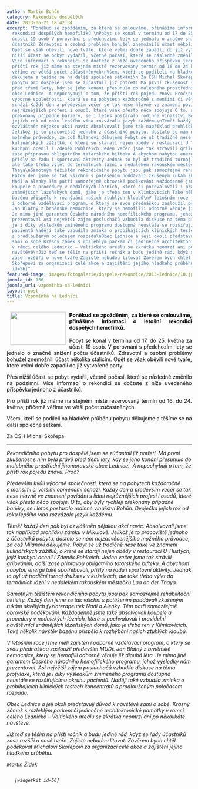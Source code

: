 ```yaml
---
author: Martin Bohůn
category: Rekondice dospělých
date: 2013-06-21 18:42:34
excerpt: "Poněkud se zpožděním, za které se omlouváme, přinášíme informaci o letošní
  rekondici dospělých hemofiliků \nPobyt se konal v termínu od 17 do 25 května za
  účasti 19 osob V porovnání s předchozími lety se jednalo o značné snížení počtu
  účastníků Zdravotní a osobní problémy bohužel znemožnili účast několika stálicím
  Opět se však oběvili nové tváře, které velmi dobře zapadli do již vytvořené party\nPřes
  nižší účast se pobyt vydařil, včetně počasí, které se následně změnilo na podzimní
  Více informací o rekondici se dočtete z níže uvedeného příspěvku jednoho z účastníků\nPro
  příští rok již máme na stejném místě rezervovaný termín od 16 do 24 května, přičemž
  věříme ve větší počet zúčastněných\nVšem, kteří se podíleli na hladkém průběhu pobytu
  děkujeme a těšíme se na další společné setkání\n Za ČSH Michal Skořepa\n\nRekondičního
  pobytu pro dospělé jsem se zúčastnil již potřetí Má první zkušenost s ním byla právě
  před třemi lety, kdy se jeho konání přesunulo do malebného prostřední jihomoravské
  obce Lednice  A nepochybuji o tom, že příští rok pojedu znovu Proč\nPředevším kvůli
  výborné společnosti, která se na pobytech každoročně s menšími či většími obměnami
  schází Každý den a především večer se tak nese hlavně ve znamení povídání s lidmi
  nejrůznějších profesí i osudů, které však přesto něco spojuje O to, aby byly rychleji
  překonány případné bariéry, se i letos postaralo rodinné vinařství Bohůn Dvoječka
  jejich rok od roku lepšího vína rozvázala jazyk každému\nTéměř každý den pak byl
  ozvláštněn nějakou akcí navíc Absolvovali jsme tak například prohlídku zámku v Mikulově
  Jelikož je to pracoviště jednoho z účastníků pobytu, dostalo se nám nejzasvěcenějšího
  možného průvodce, za což Milanovi děkujeme Pobyt se už tradičně nese také ve znamení
  kulinářských zážitků, o které se starají nejen obědy v restauraci U Tlustých, jejíž
  kuchyni ocenil i Zdeněk Pohlreich Jeden večer jsme tak strávili grilováním, další
  zase přípravou obligátního tatarského bifteku A abychom nabytou energii také spotřebovali,
  přišly na řadu i sportovní aktivity Jednak to byl už tradiční turnaj družstev v kuželkách,
  ale také třeba výlet do termálních lázní v nedalekém rakouském městečku Laa an der
  Thaya\nSamotným těžištěm rekondičního pobytu jsou pak samozřejmě rehabilitační aktivity
  Každý den jsme se tak všichni s potěšením poddávali zkušeným rukám skvělých fyzioterapeutek
  Nadi a Alenky Těm patří samozřejmě obrovské poděkování Každodenně jsme také absolvovali
  koupele a procedury v nedalekých lázních, které si pochvalovali i pravidelní návštěvníci
  známějších lázeňských domů, jako je třeba ten v Klimkovicích Také několik návštěv
  bazénu přispělo k rozhýbání našich ztuhlých kloubů\nV letošním roce jsme měli zajištěn
  i odborně vzdělávací program, o který se svou přednáškou zasloužil především MUDr
  Jan Blatný z brněnské nemocnice, který se hemofilii odborně věnuje již dlouhá léta
  Je mimo jiné garantem Českého národního hemofilického programu, jehož výsledky nám
  prezentoval Asi největší zájem posluchačů vzbudila diskuse na téma profylaxe, která
  je i díky výsledkům zmíněného programu dostupná neustále se rozšiřujícímu okruhu
  pacientů Naději také vzbudila zmínka o probíhajících klinických testech koncentrátů
  s prodlouženým poločasem rozpadu\nObec Lednice a její okolí představují důvod k návštěvě
  sami o sobě Krásný zámek s rozlehlým parkem či jedinečné architektonické památky
  v rámci celého Lednicko – Valtického areálu se zkrátka neomrzí ani po několikáté
  návštěvě\nJiž teď se těším na příští ročník a budu jedině rád, když se řady účastníků
  zase rozšíří o nové tváře Zajisté nebudou litovat Závěrem bych chtěl poděkovat Michalovi
  Skořepovi za organizaci celé akce a zajištění jejího hladkého průběhu\nMartin Žídek\n[widgetkit
  id=56]"
featured-image: images/fotogalerie/dospele-rekondice/2013-lednice/10.jpg
joomla_id: 156
joomla_url: vzpominka-na-lednici
layout: post
title: Vzpomínka na Lednici
---
```


<h4 style="text-align: justify;">
 <span style="color: #000000;">
  <img border="0" height="90" src="{{ site.baseurl }}/images/fotogalerie/dospele-rekondice/2013-lednice/10.jpg" style="float: left; margin-left: 10px; margin-right: 10px;" width="150"/>
  Poněkud se zpožděním, za které se omlouváme, přinášíme informaci o letošní rekondici dospělých hemofiliků.
 </span>
</h4>
<p style="text-align: justify;">
 <span style="color: #000000;">
  Pobyt se konal v termínu od 17. do 25. května za účasti 19 osob. V porovnání s předchozími lety se jednalo o značné snížení počtu účastníků. Zdravotní a osobní problémy bohužel znemožnili účast několika stálicím. Opět se však oběvili nové tváře, které velmi dobře zapadli do již vytvořené party.
 </span>
</p>
<p style="text-align: justify;">
 <span style="color: #000000;">
  Přes nižší účast se pobyt vydařil, včetně počasí, které se následně změnilo na podzimní. Více informací o rekondici se dočtete z níže uvedeného příspěvku jednoho z účastníků.
 </span>
</p>
<p style="text-align: justify;">
 <span style="color: #000000;">
  Pro příští rok již máme na stejném místě rezervovaný termín od 16. do 24. května, přičemž věříme ve větší počet zúčastněných.
 </span>
</p>
<p style="text-align: justify;">
 <span style="color: #000000;">
  Všem, kteří se podíleli na hladkém průběhu pobytu děkujeme a těšíme se na další společné setkání.
 </span>
</p>
<p>
 Za ČSH Michal Skořepa
</p>
<hr/>
<p style="text-align: left;">
 <em>
  Rekondičního pobytu pro dospělé jsem se zúčastnil již potřetí. Má první zkušenost s ním byla právě před třemi lety, kdy se jeho konání přesunulo do malebného prostřední jihomoravské obce Lednice.  A nepochybuji o tom, že příští rok pojedu znovu. Proč?
 </em>
</p>
<p>
 <em>
  Především kvůli výborné společnosti, která se na pobytech každoročně s menšími či většími obměnami schází. Každý den a především večer se tak nese hlavně ve znamení povídání s lidmi nejrůznějších profesí i osudů, které však přesto něco spojuje. O to, aby byly rychleji překonány případné bariéry, se i letos postaralo rodinné vinařství Bohůn. Dvoječka jejich rok od roku lepšího vína rozvázala jazyk každému.
 </em>
</p>
<p>
 <em>
  Téměř každý den pak byl ozvláštněn nějakou akcí navíc. Absolvovali jsme tak například prohlídku zámku v Mikulově. Jelikož je to pracoviště jednoho z účastníků pobytu, dostalo se nám nejzasvěcenějšího možného průvodce, za což Milanovi děkujeme. Pobyt se už tradičně nese také ve znamení kulinářských zážitků, o které se starají nejen obědy v restauraci U Tlustých, jejíž kuchyni ocenil i Zdeněk Pohlreich. Jeden večer jsme tak strávili grilováním, další zase přípravou obligátního tatarského bifteku. A abychom nabytou energii také spotřebovali, přišly na řadu i sportovní aktivity. Jednak to byl už tradiční turnaj družstev v kuželkách, ale také třeba výlet do termálních lázní v nedalekém rakouském městečku Laa an der Thaya.
 </em>
</p>
<p>
 <em>
  Samotným těžištěm rekondičního pobytu jsou pak samozřejmě rehabilitační aktivity. Každý den jsme se tak všichni s potěšením poddávali zkušeným rukám skvělých fyzioterapeutek Nadi a Alenky. Těm patří samozřejmě obrovské poděkování. Každodenně jsme také absolvovali koupele a procedury v nedalekých lázních, které si pochvalovali i pravidelní návštěvníci známějších lázeňských domů, jako je třeba ten v Klimkovicích. Také několik návštěv bazénu přispělo k rozhýbání našich ztuhlých kloubů.
 </em>
</p>
<p>
 <em>
  V letošním roce jsme měli zajištěn i odborně vzdělávací program, o který se svou přednáškou zasloužil především MUDr. Jan Blatný z brněnské nemocnice, který se hemofilii odborně věnuje již dlouhá léta. Je mimo jiné garantem Českého národního hemofilického programu, jehož výsledky nám prezentoval. Asi největší zájem posluchačů vzbudila diskuse na téma profylaxe, která je i díky výsledkům zmíněného programu dostupná neustále se rozšiřujícímu okruhu pacientů. Naději také vzbudila zmínka o probíhajících klinických testech koncentrátů s prodlouženým poločasem rozpadu.
 </em>
</p>
<p>
 <em>
  Obec Lednice a její okolí představují důvod k návštěvě sami o sobě. Krásný zámek s rozlehlým parkem či jedinečné architektonické památky v rámci celého Lednicko – Valtického areálu se zkrátka neomrzí ani po několikáté návštěvě.
 </em>
</p>
<p>
 <em>
  Již teď se těším na příští ročník a budu jedině rád, když se řady účastníků zase rozšíří o nové tváře. Zajisté nebudou litovat. Závěrem bych chtěl poděkovat Michalovi Skořepovi za organizaci celé akce a zajištění jejího hladkého průběhu.
 </em>
</p>
<p>
 <em>
  Martin Žídek
 </em>
</p>
<p>
 <em>
  <code>
   [widgetkit id=56]
  </code>
  <br/>
 </em>
</p>